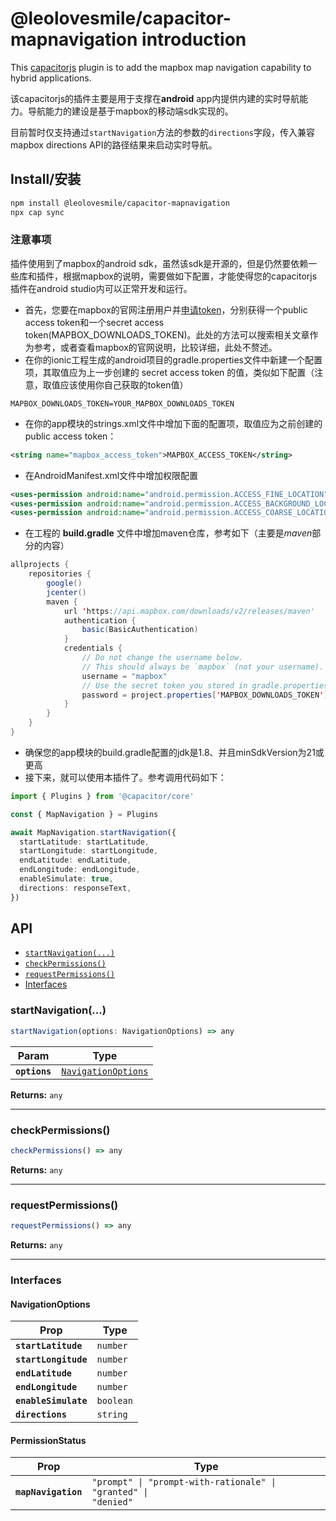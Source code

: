 # @leolovesmile/capacitor-mapnavigation introduction

This [capacitorjs](https://capacitorjs.com/) plugin is to add the mapbox map navigation capability to hybrid applications.

该capacitorjs的插件主要是用于支撑在**android** app内提供内建的实时导航能力。导航能力的建设是基于mapbox的移动端sdk实现的。

目前暂时仅支持通过`startNavigation`方法的参数的`directions`字段，传入兼容mapbox directions API的路径结果来启动实时导航。

## Install/安装

```bash
npm install @leolovesmile/capacitor-mapnavigation
npx cap sync
```

### 注意事项

插件使用到了mapbox的android sdk，虽然该sdk是开源的，但是仍然要依赖一些库和插件，根据mapbox的说明，需要做如下配置，才能使得您的capacitorjs插件在android studio内可以正常开发和运行。

- 首先，您要在mapbox的官网注册用户并[申请token](https://account.mapbox.com/access-tokens)，分别获得一个public access token和一个secret access token(MAPBOX_DOWNLOADS_TOKEN)。此处的方法可以搜索相关文章作为参考，或者查看mapbox的官网说明，比较详细，此处不赘述。
- 在你的ionic工程生成的android项目的gradle.properties文件中新建一个配置项，其取值应为上一步创建的 secret access token 的值，类似如下配置（注意，取值应该使用你自己获取的token值）

```properties
MAPBOX_DOWNLOADS_TOKEN=YOUR_MAPBOX_DOWNLOADS_TOKEN
```

- 在你的app模块的strings.xml文件中增加下面的配置项，取值应为之前创建的 public access token：

```xml
<string name="mapbox_access_token">MAPBOX_ACCESS_TOKEN</string>
```

- 在AndroidManifest.xml文件中增加权限配置

```xml
<uses-permission android:name="android.permission.ACCESS_FINE_LOCATION" />
<uses-permission android:name="android.permission.ACCESS_BACKGROUND_LOCATION" />
<uses-permission android:name="android.permission.ACCESS_COARSE_LOCATION" />
```

- 在工程的 **build.gradle** 文件中增加maven仓库，参考如下（主要是*maven*部分的内容）

```java
allprojects {
    repositories {
        google()
        jcenter()
        maven {
            url 'https://api.mapbox.com/downloads/v2/releases/maven'
            authentication {
                basic(BasicAuthentication)
            }
            credentials {
                // Do not change the username below.
                // This should always be `mapbox` (not your username).
                username = "mapbox"
                // Use the secret token you stored in gradle.properties as the password
                password = project.properties['MAPBOX_DOWNLOADS_TOKEN'] ?: ""
            }
        }
    }
}
```

- 确保您的app模块的build.gradle配置的jdk是1.8、并且minSdkVersion为21或更高
- 接下来，就可以使用本插件了。参考调用代码如下：

```typescript
import { Plugins } from '@capacitor/core'

const { MapNavigation } = Plugins

await MapNavigation.startNavigation({
  startLatitude: startLatitude,
  startLongitude: startLongitude,
  endLatitude: endLatitude,
  endLongitude: endLongitude,
  enableSimulate: true,
  directions: responseText,
})
```

## API

<docgen-index>

- [`startNavigation(...)`](#startnavigation)
- [`checkPermissions()`](#checkpermissions)
- [`requestPermissions()`](#requestpermissions)
- [Interfaces](#interfaces)

</docgen-index>

<docgen-api>
<!--Update the source file JSDoc comments and rerun docgen to update the docs below-->

### startNavigation(...)

```typescript
startNavigation(options: NavigationOptions) => any
```

| Param         | Type                                                            |
| ------------- | --------------------------------------------------------------- |
| **`options`** | <code><a href="#navigationoptions">NavigationOptions</a></code> |

**Returns:** <code>any</code>

---

### checkPermissions()

```typescript
checkPermissions() => any
```

**Returns:** <code>any</code>

---

### requestPermissions()

```typescript
requestPermissions() => any
```

**Returns:** <code>any</code>

---

### Interfaces

#### NavigationOptions

| Prop                 | Type                 |
| -------------------- | -------------------- |
| **`startLatitude`**  | <code>number</code>  |
| **`startLongitude`** | <code>number</code>  |
| **`endLatitude`**    | <code>number</code>  |
| **`endLongitude`**   | <code>number</code>  |
| **`enableSimulate`** | <code>boolean</code> |
| **`directions`**     | <code>string</code>  |

#### PermissionStatus

| Prop                | Type                                                                      |
| ------------------- | ------------------------------------------------------------------------- |
| **`mapNavigation`** | <code>"prompt" \| "prompt-with-rationale" \| "granted" \| "denied"</code> |

</docgen-api>
